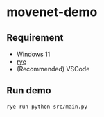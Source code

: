 # movenet-demo

## Requirement

- Windows 11
- [rye](https://github.com/mitsuhiko/rye)
- (Recommended) VSCode

## Run demo

```sh
rye run python src/main.py
```

